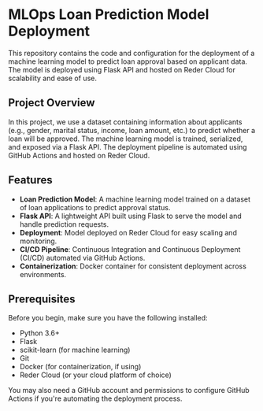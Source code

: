 # MLOps Loan Prediction Model Deployment

This repository contains the code and configuration for the deployment of a machine learning model to predict loan approval based on applicant data. The model is deployed using Flask API and hosted on Reder Cloud for scalability and ease of use.

## Project Overview

In this project, we use a dataset containing information about applicants (e.g., gender, marital status, income, loan amount, etc.) to predict whether a loan will be approved. The machine learning model is trained, serialized, and exposed via a Flask API. The deployment pipeline is automated using GitHub Actions and hosted on Reder Cloud.

## Features

- **Loan Prediction Model**: A machine learning model trained on a dataset of loan applications to predict approval status.
- **Flask API**: A lightweight API built using Flask to serve the model and handle prediction requests.
- **Deployment**: Model deployed on Reder Cloud for easy scaling and monitoring.
- **CI/CD Pipeline**: Continuous Integration and Continuous Deployment (CI/CD) automated via GitHub Actions.
- **Containerization**: Docker container for consistent deployment across environments.

## Prerequisites

Before you begin, make sure you have the following installed:

- Python 3.6+
- Flask
- scikit-learn (for machine learning)
- Git
- Docker (for containerization, if using)
- Reder Cloud (or your cloud platform of choice)

You may also need a GitHub account and permissions to configure GitHub Actions if you're automating the deployment process.

